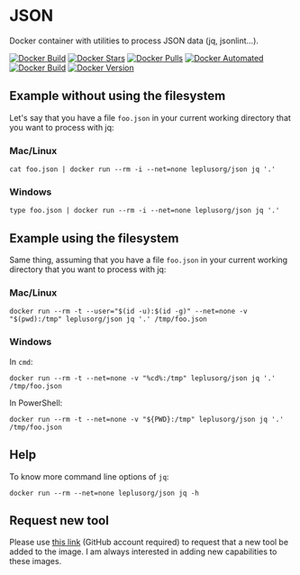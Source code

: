 # JSON

Docker container with utilities to process JSON data (jq, jsonlint...).

[![Docker Build](https://github.com/leplusorg/docker-json/workflows/Docker/badge.svg)](https://github.com/leplusorg/docker-json/actions?query=workflow:"Docker")
[![Docker Stars](https://img.shields.io/docker/stars/leplusorg/json)](https://hub.docker.com/r/leplusorg/json)
[![Docker Pulls](https://img.shields.io/docker/pulls/leplusorg/json)](https://hub.docker.com/r/leplusorg/json)
[![Docker Automated](https://img.shields.io/docker/cloud/automated/leplusorg/json)](https://hub.docker.com/r/leplusorg/json)
[![Docker Build](https://img.shields.io/docker/cloud/build/leplusorg/json)](https://hub.docker.com/r/leplusorg/json)
[![Docker Version](https://img.shields.io/docker/v/leplusorg/json?sort=semver)](https://hub.docker.com/r/leplusorg/json)

## Example without using the filesystem

Let's say that you have a file `foo.json` in your current working directory that you want to process with jq:

### Mac/Linux

```
cat foo.json | docker run --rm -i --net=none leplusorg/json jq '.'
```

### Windows

```
type foo.json | docker run --rm -i --net=none leplusorg/json jq '.'
```

## Example using the filesystem

Same thing, assuming that you have a file `foo.json` in your current working directory that you want to process with jq:

### Mac/Linux

```
docker run --rm -t --user="$(id -u):$(id -g)" --net=none -v "$(pwd):/tmp" leplusorg/json jq '.' /tmp/foo.json
```

### Windows

In `cmd`:

```
docker run --rm -t --net=none -v "%cd%:/tmp" leplusorg/json jq '.' /tmp/foo.json
```

In PowerShell:

```
docker run --rm -t --net=none -v "${PWD}:/tmp" leplusorg/json jq '.' /tmp/foo.json
```

## Help

To know more command line options of `jq`:

```
docker run --rm --net=none leplusorg/json jq -h
```

## Request new tool

Please use [this link](https://github.com/leplusorg/docker-json/issues/new?assignees=leplusorg&labels=enhancement&template=feature_request.md&title=%5BFEAT%5D) (GitHub account required) to request that a new tool be added to the image. I am always interested in adding new capabilities to these images.
